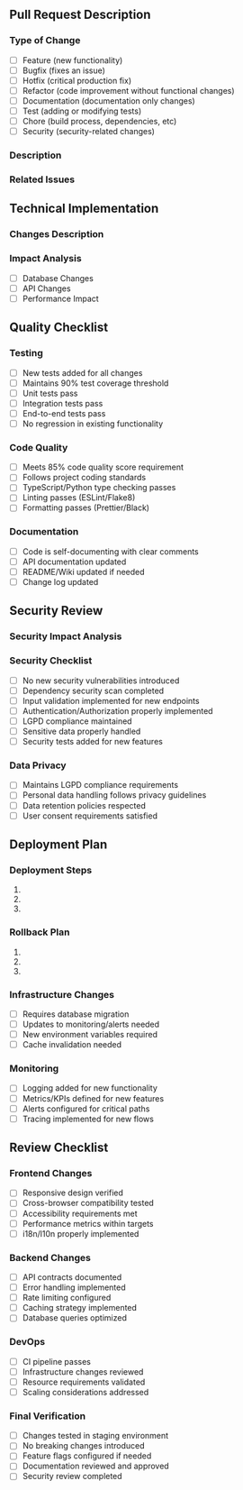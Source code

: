 ## Pull Request Description

### Type of Change
- [ ] Feature (new functionality)
- [ ] Bugfix (fixes an issue)
- [ ] Hotfix (critical production fix)
- [ ] Refactor (code improvement without functional changes)
- [ ] Documentation (documentation only changes)
- [ ] Test (adding or modifying tests)
- [ ] Chore (build process, dependencies, etc)
- [ ] Security (security-related changes)

### Description
<!-- Provide a clear and comprehensive description of your changes -->

### Related Issues
<!-- Link to related GitHub issues or JIRA tickets (e.g., Fixes #123, Relates to PROJ-456) -->

## Technical Implementation

### Changes Description
<!-- Provide detailed technical implementation details -->

### Impact Analysis
- [ ] Database Changes
  <!-- If checked, describe schema/data changes -->
- [ ] API Changes
  <!-- If checked, describe API contract modifications -->
- [ ] Performance Impact
  <!-- Describe performance implications and optimizations -->

## Quality Checklist

### Testing
- [ ] New tests added for all changes
- [ ] Maintains 90% test coverage threshold
- [ ] Unit tests pass
- [ ] Integration tests pass
- [ ] End-to-end tests pass
- [ ] No regression in existing functionality

### Code Quality
- [ ] Meets 85% code quality score requirement
- [ ] Follows project coding standards
- [ ] TypeScript/Python type checking passes
- [ ] Linting passes (ESLint/Flake8)
- [ ] Formatting passes (Prettier/Black)

### Documentation
- [ ] Code is self-documenting with clear comments
- [ ] API documentation updated
- [ ] README/Wiki updated if needed
- [ ] Change log updated

## Security Review

### Security Impact Analysis
<!-- Describe security implications of changes -->

### Security Checklist
- [ ] No new security vulnerabilities introduced
- [ ] Dependency security scan completed
- [ ] Input validation implemented for new endpoints
- [ ] Authentication/Authorization properly implemented
- [ ] LGPD compliance maintained
- [ ] Sensitive data properly handled
- [ ] Security tests added for new features

### Data Privacy
- [ ] Maintains LGPD compliance requirements
- [ ] Personal data handling follows privacy guidelines
- [ ] Data retention policies respected
- [ ] User consent requirements satisfied

## Deployment Plan

### Deployment Steps
<!-- Detail the deployment procedure -->
1. 
2. 
3. 

### Rollback Plan
<!-- Describe rollback strategy if deployment fails -->
1. 
2. 
3. 

### Infrastructure Changes
- [ ] Requires database migration
- [ ] Updates to monitoring/alerts needed
- [ ] New environment variables required
- [ ] Cache invalidation needed

### Monitoring
- [ ] Logging added for new functionality
- [ ] Metrics/KPIs defined for new features
- [ ] Alerts configured for critical paths
- [ ] Tracing implemented for new flows

## Review Checklist

### Frontend Changes
- [ ] Responsive design verified
- [ ] Cross-browser compatibility tested
- [ ] Accessibility requirements met
- [ ] Performance metrics within targets
- [ ] i18n/l10n properly implemented

### Backend Changes
- [ ] API contracts documented
- [ ] Error handling implemented
- [ ] Rate limiting configured
- [ ] Caching strategy implemented
- [ ] Database queries optimized

### DevOps
- [ ] CI pipeline passes
- [ ] Infrastructure changes reviewed
- [ ] Resource requirements validated
- [ ] Scaling considerations addressed

### Final Verification
- [ ] Changes tested in staging environment
- [ ] No breaking changes introduced
- [ ] Feature flags configured if needed
- [ ] Documentation reviewed and approved
- [ ] Security review completed